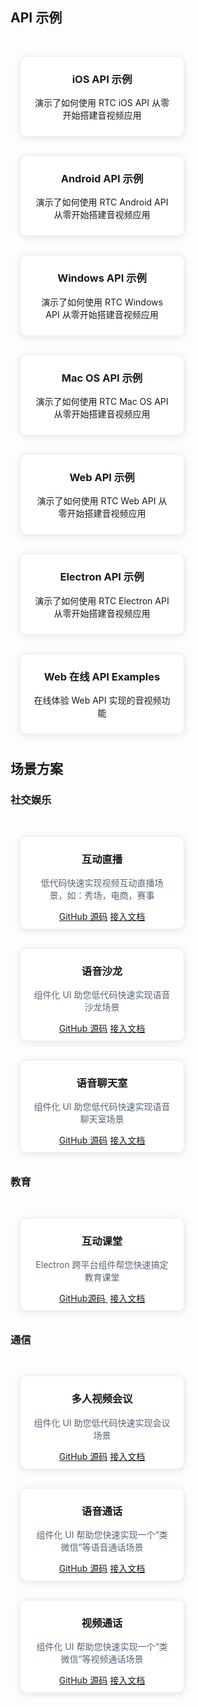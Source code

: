 <style>
    .card-container {
        width: 293px;
        display: block;
        float: left;
        padding-left: 15px;
        padding-right: 15px;
        box-sizing: border-box;
    }

    .card {
        border-radius: 10px;
        padding-left: 20px;
        padding-right: 20px;
        padding-bottom: 10px;
        margin-top: 30px;
        border: 1px solid #ebeef5;
        background-color: #fff;
        overflow: hidden;
        box-shadow: 0 2px 12px 0 rgb(0 0 0 / 10%);
        text-align: center;
    }
</style>

## API 示例
<div style="position: relative; box-sizing: border-box;  padding-bottom: 10px; margin-bottom: 10px; overflow:hidden">
        <a href="https://github.com/tencentyun/TRTCSDK/tree/master/iOS/TRTC-API-Example-OC" target="view_window">
            <div class="card-container">
                <div class="card">
                    <h3>iOS API 示例</h3>
                    <p>演示了如何使用 RTC iOS API 从零开始搭建音视频应用</p>
                </div>
            </div>
        </a>
        <a href="https://github.com/tencentyun/TRTCSDK/tree/master/Android/TRTC-API-Example" target="view_window">
            <div class="card-container">
                <div class="card">
                    <h3>Android API 示例</h3>
                    <p>演示了如何使用 RTC Android API 从零开始搭建音视频应用</p>
                </div>
            </div>
        </a>
        <a href="https://github.com/tencentyun/TRTCSDK/tree/master/Windows/QTDemo" target="view_window">
            <div class="card-container">
                <div class="card">
                    <h3>Windows API 示例</h3>
                    <p>演示了如何使用 RTC Windows API 从零开始搭建音视频应用</p>
                </div>
            </div>
        </a>
        <a href="https://github.com/tencentyun/TRTCSDK/tree/master/Mac/QTDemo" target="view_window">
            <div class="card-container">
                <div class="card">
                    <h3>Mac OS API 示例</h3>
                    <p>演示了如何使用 RTC Mac OS API 从零开始搭建音视频应用</p>
                </div>
            </div>
        </a>
        <a href="https://github.com/tencentyun/TRTCSDK/tree/master/Web/base-react-next" target="view_window">
            <div class="card-container">
                <div class="card">
                    <h3>Web API 示例</h3>
                    <p>演示了如何使用 RTC Web API 从零开始搭建音视频应用</p>
                </div>
            </div>
        </a>
        <a href="https://github.com/tencentyun/TRTCSDK/tree/master/Electron/TRTCSimpleDemo" target="view_window">
            <div class="card-container">
                <div class="card">
                    <h3>Electron API 示例</h3>
                    <p>演示了如何使用 RTC Electron API 从零开始搭建音视频应用</p>
                </div>
            </div>
        </a>
        <a href="https://web.sdk.qcloud.com/trtc/webrtc/demo/api-sample/index.html" target="view_window">
            <div class="card-container">
                <div class="card">
                    <h3>Web 在线 API Examples</h3>
                    <p>在线体验 Web API 实现的音视频功能</p>
                </div>
            </div>
        </a>
    </div>

## 场景方案
### 社交娱乐
<div style="position: relative; box-sizing: border-box; padding-bottom: 10px; margin-bottom: 10px; overflow:hidden;">
       <div class="card-container">
                <div class="card">
                    <h3 style="color:191919;">互动直播</h3>
										<p style="color:#586376";>低代码快速实现视频互动直播场景，如：秀场，电商，赛事</p>
                    <a href="https://github.com/tencentyun/TUILiveRoom" >GitHub 源码</a>
									  <a href="https://cloud.tencent.com/document/product/647/43181" >接入文档</a>
                </div>
       </div>
			 <div class="card-container">
                <div class="card">
                    <h3 style="color:191919;">语音沙龙</h3>
										<p style="color:#586376";>组件化 UI 助您低代码快速实现语音沙龙场景</p>
                    <a href="https://github.com/tencentyun/TUIChatSalon" >GitHub 源码</a>
									  <a href="https://cloud.tencent.com/document/product/647/53549" >接入文档</a>
                </div>
       </div>
       <div class="card-container">
                <div class="card">
                    <h3 style="color:191919;">语音聊天室</h3>
										<p style="color:#586376";>组件化 UI 助您低代码快速实现语音聊天室场景</p>
                    <a href="https://github.com/tencentyun/TUIVoiceRoom" >GitHub 源码</a>
									  <a href="https://cloud.tencent.com/document/product/647/45753" >接入文档</a>
                </div>
       </div>
    </div>

### 教育
<div style="position: relative; box-sizing: border-box; padding-bottom: 10px; margin-bottom: 10px; overflow:hidden;">
       <div class="card-container">
                <div class="card">
                    <h3 style="color:191919;">互动课堂</h3>
										<p style="color:#586376";>Electron 跨平台组件帮您快速搞定教育课堂</p>
                    <a href="https://github.com/tencentyun/TRTCSDK/tree/master/Electron/TRTCScenesDemo/TRTCEducation" >GitHub源码&nbsp;</a>
									  <a href="https://cloud.tencent.com/document/product/647/45465" >接入文档</a>
                </div>
       </div>
    </div>

### 通信
<div style="position: relative; box-sizing: border-box; padding-bottom: 10px; margin-bottom: 10px; overflow:hidden;">
       <div class="card-container">
                <div class="card">
                    <h3 style="color:191919;">多人视频会议</h3>
										<p style="color:#586376";>组件化 UI 助您低代码快速实现会议场景</p>
                    <a href="https://github.com/tencentyun/TUIMeeting" >GitHub 源码</a>
									  <a href="https://cloud.tencent.com/document/product/647/45681" >接入文档</a>
                </div>
       </div>
       <div class="card-container">
                <div class="card">
                    <h3 style="color:191919;">语音通话</h3>
										<p style="color:#586376";>组件化 UI 帮助您快速实现一个“类微信”等语音通话场景</p>
                    <a href="https://github.com/tencentyun/TUICalling" >GitHub 源码</a>
									  <a href="https://cloud.tencent.com/document/product/647/42046" >接入文档</a>
                </div>
       </div>
       <div class="card-container">
                <div class="card">
                    <h3 style="color:191919;">视频通话</h3>
										<p style="color:#586376";>组件化 UI 帮助您快速实现一个“类微信”等视频通话场景</p>
                    <a href="https://github.com/tencentyun/TUICalling" >GitHub 源码</a>
									  <a href="https://cloud.tencent.com/document/product/647/42044" >接入文档</a>
                </div>
       </div>
    </div>
</div>
